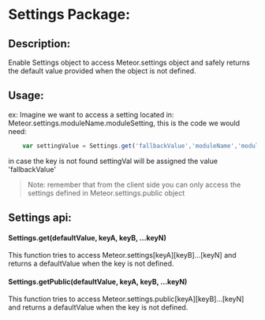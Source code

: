 # Settings Package:
## Description:
Enable Settings object to access Meteor.settings object and safely returns the default value provided when the object is not defined.

## Usage:
ex:
Imagine we want to access a setting located in: Meteor.settings.moduleName.moduleSetting, this is the code we would need:
```Javascript
    var settingValue = Settings.get('fallbackValue','moduleName','moduleSetting');
```
in case the key is not found settingVal will be assigned the value 'fallbackValue'

> Note: remember that from the client side you can only access the settings defined in Meteor.settings.public object

## Settings api:
#### Settings.get(defaultValue, keyA, keyB, ...keyN)
This function tries to access Meteor.settings[keyA][keyB]...[keyN] and returns a defaultValue when
the key is not defined.

#### Settings.getPublic(defaultValue, keyA, keyB, ...keyN)
This function tries to access Meteor.settings.public[keyA][keyB]...[keyN] and returns a defaultValue when
the key is not defined.
